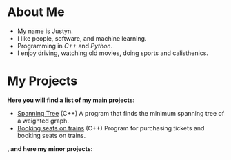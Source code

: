# About Me

- My name is Justyn.
- I like people, software, and machine learning.
- Programming in *C++* and *Python*.
- I enjoy driving, watching old movies, doing sports and calisthenics.


# My Projects

**Here you will find a list of my main projects:**
- [Spanning Tree](https://github.com/Justyn001/Spanning-Tree) (C++)
   A program that finds the minimum spanning tree of a weighted graph.
- [Booking seats on trains](https://github.com/Justyn001/Booking-seats-on-trains) (C++)
   Program for purchasing tickets and booking seats on trains.

**, and here my minor projects:**

